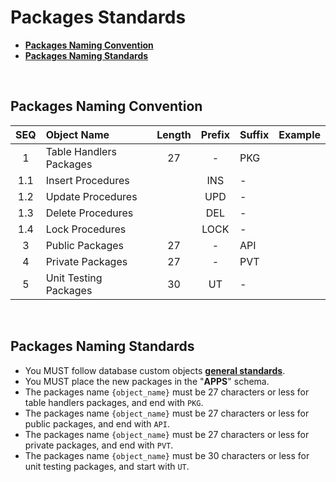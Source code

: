 # Packages Standards

- <a href="#packages-naming-convention">**Packages Naming Convention**</a>
- <a href="#packages-naming-standards">**Packages Naming Standards**</a>

<br>


## Packages Naming Convention


 | SEQ  | Object Name              | Length | Prefix | Suffix | Example |
 | :-:  | :----                    | :-:    | :---:  | :---   | :----   |
 | 1    | Table Handlers Packages  | 27     |  -     | PKG    |         |
 | 1.1  | Insert Procedures        |        |  INS   | -      |         |
 | 1.2  | Update Procedures        |        |  UPD   | -      |         |
 | 1.3  | Delete Procedures        |        |  DEL   | -      |         |
 | 1.4  | Lock Procedures          |        |  LOCK  | -      |         | 
 | 3    | Public Packages          | 27     |  -     | API    |         | 
 | 4    | Private Packages         | 27     |  -     | PVT    |         | 
 | 5    | Unit Testing Packages    | 30     |  UT    | -      |         | 
 
<br>

## Packages Naming Standards

- You MUST follow database custom objects <a href="https://github.com/demasy/Oracle-EBS-Development-Guidelines/tree/main/database-standards-guidelines">**general standards**</a>.
- You MUST place the new packages in the "**APPS**" schema.
- The packages name `{object_name}` must be 27 characters or less for table handlers packages, and end with `PKG`.
- The packages name `{object_name}` must be 27 characters or less for public packages, and end with `API`. 
- The packages name `{object_name}` must be 27 characters or less for private packages, and end with `PVT`. 
- The packages name `{object_name}` must be 30 characters or less for unit testing packages, and start with `UT`. 

<br>
